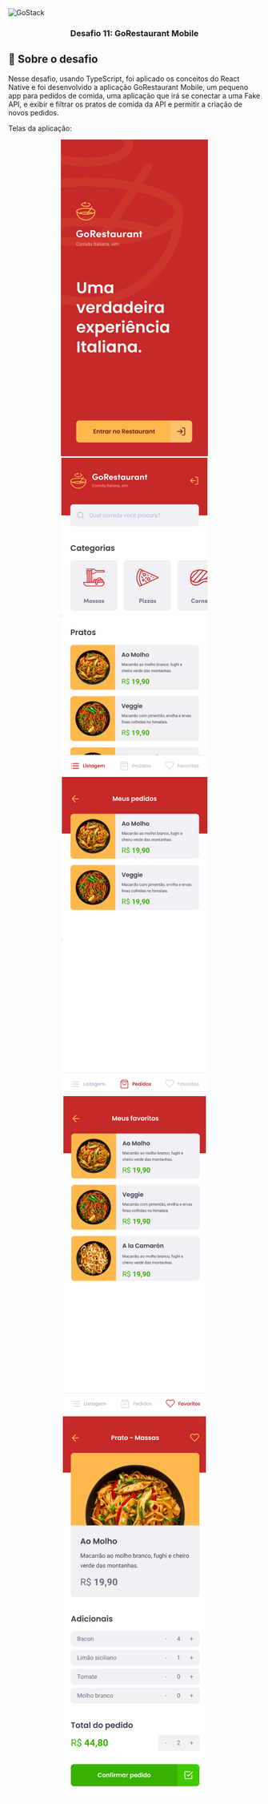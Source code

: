<img alt="GoStack" src="https://storage.googleapis.com/golden-wind/bootcamp-gostack/header-desafios.png" />

<h3 align="center">
  Desafio 11: GoRestaurant Mobile
</h3>

## :rocket: Sobre o desafio

Nesse desafio, usando TypeScript, foi aplicado os conceitos do React Native e foi desenvolvido a aplicação GoRestaurant Mobile, um pequeno app para pedidos de comida, uma aplicação que irá se conectar a uma Fake API, e exibir e filtrar os pratos de comida da API e permitir a criação de novos pedidos.

Telas da aplicação:

<div align="center">
    <img src="./images/Home.png"/>
    <img src="./images/Dashboard.png"/>
    <img src="./images/Pedidos.png"/>
    <img src="./images/Favoritos.png"/>
    <img src="./images/Detalhes.png"/>
</div>

